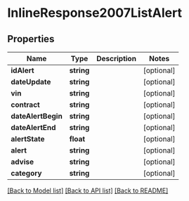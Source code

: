 # InlineResponse2007ListAlert

## Properties
Name | Type | Description | Notes
------------ | ------------- | ------------- | -------------
**idAlert** | **string** |  | [optional] 
**dateUpdate** | **string** |  | [optional] 
**vin** | **string** |  | [optional] 
**contract** | **string** |  | [optional] 
**dateAlertBegin** | **string** |  | [optional] 
**dateAlertEnd** | **string** |  | [optional] 
**alertState** | **float** |  | [optional] 
**alert** | **string** |  | [optional] 
**advise** | **string** |  | [optional] 
**category** | **string** |  | [optional] 

[[Back to Model list]](../README.md#documentation-for-models) [[Back to API list]](../README.md#documentation-for-api-endpoints) [[Back to README]](../README.md)


